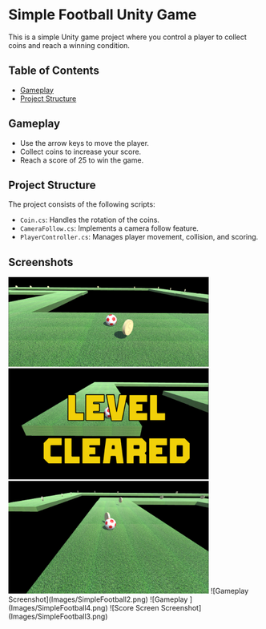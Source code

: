 # Simple Football Unity Game

This is a simple Unity game project where you control a player to collect coins and reach a winning condition.

## Table of Contents
- [Gameplay](#gameplay)
- [Project Structure](#project-structure)


## Gameplay

- Use the arrow keys to move the player.
- Collect coins to increase your score.
- Reach a score of 25 to win the game.

## Project Structure

The project consists of the following scripts:

- `Coin.cs`: Handles the rotation of the coins.
- `CameraFollow.cs`: Implements a camera follow feature.
- `PlayerController.cs`: Manages player movement, collision, and scoring.

## Screenshots

<img src = "Images/SimpleFootball2.png" width = "400"/>
<img src = "Images/SimpleFootball3.png" width = "400"/>
<img src = "Images/SimpleFootball4.png" width = "400"/>
![Gameplay Screenshot](Images/SimpleFootball2.png)
![Gameplay ](Images/SimpleFootball4.png)
![Score Screen Screenshot](Images/SimpleFootball3.png)
